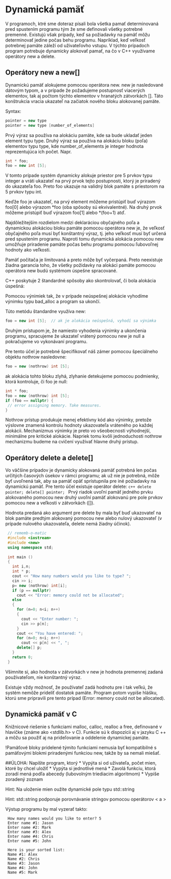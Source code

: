 # Dynamická pamäť

V programoch, ktré sme doteraz písali bola všetka pamať determinovaná pred
spustením programu tým že sme definovali všetky potrebné premenné. Existujú však 
prípady, keď sa požiadavky na pamäť môžu determinovať jedine počas behu programu.
Napríklad, keď veľkosť potrebnej pamäte záleží od uživateľovho vstupu. V týchto
prípadoch program potrebuje dynamicky alokovať pamať, na čo v C++ využívame 
operátory new a delete.


## Operátory new a new[]

Dynamickú pamäť alokujeme pomocou operátora new. new je nasledované dátovým
typom, a v prípade že požadujeme postupnosť viacerých elementov, tak aj počtom
týchto elementov v hranatých zátvorkách []. Táto konštrukcia vracia ukazateľ na
začiatok nového bloku alokovanej pamäte. 

Syntax:

```c++
pointer = new type
pointer = new type [number_of_elements]
```
Prvý výraz sa používa na alokáciu pamäte, kde sa bude ukladať jeden element typu type.
Druhý výraz sa používa na alokáciu bloku (poľa) elementov typu type, kde
number_of_elements je integer hodnota reprezentujúca ich počet.
Napr.
```c++
int * foo;
foo = new int [5];
```

V tomto prípade systém dynamicky alokuje priestor pre 5 prvkov typu integer
a vráti ukazateľ na prvý prvok tejto postupnosti, ktorý je priradený do
ukazateľa foo. Preto foo ukazuje na validný blok pamäte s priestorom na 5 
prvkov typu int.

Keďže foo je ukazateľ, na prvý element môžeme pristúpiť buď výrazom foo[0] alebo
výrazom *foo (oba spôsoby sú ekvivalentné). Na druhý prvok môžeme pristúpiť
buď výrazom foo[1] alebo *(foo+1) atď.

Najdôležitejším rozdielom medzi deklaráciou obyčajného poľa a  dynamickou
alokáciou bloku pamäte pomocou operátora new je, že veľkosť obyčajného poľa
musí byť konštantný výraz, tj. jeho veľkosť musí byť určená pred spustením
programu. Naproti tomu dynamická alokácia pomocou new umožňuje priradenie pamäte
počas behu programu pomocou ľubovoľnej hodnoty ako veľkosti.

Pamäť počítača je limitovaná a preto môže byť vyčerpaná. Preto neexistuje žiadna
garancia toho, že všetky požidavky na alokáci pamäte pomocou operátora new budú
systémom úspešne spracované.

C++ poskytuje 2 štandardné spôsoby ako skontrolovať, či bola alokácia úspešná:
 
 Pomocou výnimiek tak, že v prípade neúspešnej alokácie
  vyhodíme výnimku typu bad_alloc a program sa ukončí.
  
  Túto metódu štandardne využíva new: 
  ```c++
  foo = new int [5];  // ak je alokácia neúspešná, vyhodí sa výnimka
  ```
  

Druhým prístupom je, že namiesto vyhodenia výnimky a ukončenia programu, spracujeme
že ukazateľ vrátený pomocou new je null a pokračujeme vo vykonávaní programu.

Pre tento účel je potrebné špecifikovať náš zámer pomocou špeciálneho objektu 
nothrow nasledovne:

  ```c++
foo = new (nothrow) int [5];
  ```
  
  ak alokácia tohto bloku zlyhá, zlyhanie detekujeme pomocou podmienky, ktorá
  kontroluje, či foo je null:
   ```c++
  int * foo;
  foo = new (nothrow) int [5];
  if (foo == nullptr) {
    // error assigning memory. Take measures.
  }
   ```
   
   Nothrow prístup produkuje menej efektívny kód ako výnimky, pretože výslovne 
   znamená kontrolu hodnoty ukazovateľa vráteného po každej alokácii. 
   Mechanizmus výnimky je preto vo všeobecnosti výhodnejší, 
   minimálne pre kritické alokácie. Napriek tomu kvôli jednoduchosti nothrow
   mechanizmu budeme na cvičení využívať hlavne druhý prístup.
   
   ## Operátory delete a delete[]
   Vo väčšine prípadov je dynamicky alokovaná pamäť potrebná 
   len počas určitých časových úsekov v rámci programu; ak už nie je 
   potrebná, môže byť uvoľnená tak, aby sa pamäť opäť sprístupnila 
   pre iné požiadavky na dynamickú pamäť.
    Pre tento účel existuje operátor delete:
     ```c++
    delete pointer;
    delete[] pointer;
      ```
     Prvý riadok uvoľní pamäť jedného prvku alokovaného pomocou new
     druhý uvoľní pamäť alokovanú pre pole 
     prvkov pomocou new a veľkosti v zátvorkách ([]).
      
   Hodnota predaná ako argument pre delete by mala byť buď
         ukazovateľ na blok pamäte predtým alokovaný pomocou new
          alebo nulový ukazovateľ (v prípade nulového ukazovateľa, delete
          nemá žiadny účinok).
   ```c++
    // rememb-o-matic
    #include <iostream>
    #include <new>
    using namespace std;
    
    int main ()
    {
      int i,n;
      int * p;
      cout << "How many numbers would you like to type? ";
      cin >> i;
      p= new (nothrow) int[i];
      if (p == nullptr)
        cout << "Error: memory could not be allocated";
      else
      {
        for (n=0; n<i; n++)
        {
          cout << "Enter number: ";
          cin >> p[n];
        }
        cout << "You have entered: ";
        for (n=0; n<i; n++)
          cout << p[n] << ", ";
        delete[] p;
      }
      return 0;
    }
  ```
  
  
  Všimnite si, ako hodnota v zátvorkách v new je hodnota premennej zadaná používateľom, nie konštantný výraz.
  
  Existuje vždy možnosť, že používateľ zadá hodnotu pre i tak veľkú, 
  že systém nemôže prideliť dostatok pamäte. Program potom 
  vypíše hlášku, ktorú sme 
  pripravili pre tento prípad (Error: memory could not be allocated).
  
  ## Dynamická pamäť v C
   Knižnicové
    riešenie s funkciami malloc, calloc, realloc a free, 
    definované v hlavičke <cstdlib> (známe ako <stdlib.h> v C). 
    Funkcie sú k dispozícii aj v jazyku C ++ a
    môžu sa použiť aj na prideľovanie a oddelenie dynamickej pamäte.
    
   !Pamäťové bloky pridelené týmito funkciami nemusia byť
     kompatibilné s pamäťovými blokmi priradenými
     funkciou new, takže by sa nemali miešať.
     
     
   ##ÚLOHA:
    Napíšte program, ktorý
     * Vypýta si od uživateľa, počet mien, ktoré by chcel uložiť
     * Vypýta  si jednotlivé mená
     * Zavolá funkciu, ktorá zoradí mená podľa abecedy (lubovolným triediacim algoritmom)
     * Vypíše zoradený zoznam
     
   Hint: Na uloženie mien oužite dynamické pole typu std::string 
   
   Hint: std::string podporuje porovnávanie stringov pomocou operátorov < a >
     
   Výstup programu by mal vyzerať takto:
     
     How many names would you like to enter? 5
     Enter name #1: Jason
     Enter name #2: Mark
     Enter name #3: Alex
     Enter name #4: Chris
     Enter name #5: John
     
     Here is your sorted list:
     Name #1: Alex
     Name #2: Chris
     Name #3: Jason
     Name #4: John
     Name #5: Mark
